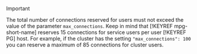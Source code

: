 > [!IMPORTANT]
>
> The total number of connections reserved for users must not exceed the value of the parameter `max_connections`. Keep in mind that [!KEYREF mpg-short-name] reserves 15 connections for service users per user [!KEYREF PG] host. For example, if the cluster has the setting `"max_connections": 100` you can reserve a maximum of 85 connections for cluster users.

